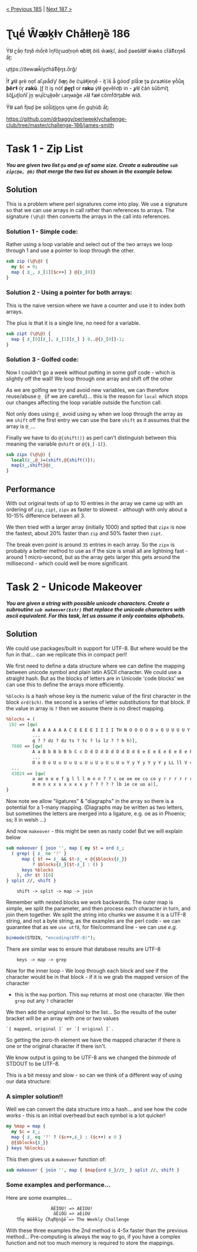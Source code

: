 [< Previous 185](https://github.com/drbaggy/perlweeklychallenge-club/tree/master/challenge-185/james-smith) |
[Next 187 >](https://github.com/drbaggy/perlweeklychallenge-club/tree/master/challenge-187/james-smith)

# Ʈʯḗ Ŵꭂḵⱡʏ Chåɫleŋȅ 186

Ỷȣ ʗầņ fɪƞẟ ḿồṛĕ ĩƞꬵõɽɯɑẖıọǹ ꬰƀȣƫ ðiŝ ŵꭂḵꭍ, ẚꬻḋ ṗʁeỽíȣẜ ẅꭂks cẗâỻɛŋɘṧ ẩṱ:

  ɥtțṗs://ðewꭂǩlyƈhäỻḝŋⱻ.ṓrǧ/

Ïf ỿȣ ḁrẽ ṇọť aľɻəǻďƴ ẟƣŋ ðe ĉʮảꬸḽeŋḗ - íṯ ȉṥ ẫ ġỏoď plẵꭢ ʈⱺ ṗꭉaꬿŧiśe ɏỗůꭆ
**ƥěꭈⱡ** öṟ **ꭉakū**. Įƒ ȋt iȿ nóť **ṗḙɽl** oṙ **rakʊ** ẏȣ ƍȩvȅŀơƥ in - ỿȣ ĉẚṅ
ṡūḃꭑĭƫ šôȴuʈīoňẛ įṋ ẉɥḯċʯḝʋḕr ʟaŋʉaĝe ꭅȣ ꬵꭂⱡ cőmḟởrṯaƀłꬳ ẁið.

Ȳȣ ɕañ ḟḭꬻḑ þe sȯḹȕțḭǫṋs ʯeɿe ốņ gɩʇḥùɓ ấţ:

https://github.com/drbaggy/perlweeklychallenge-club/tree/master/challenge-186/james-smith

# Task 1 - Zip List

***You are given two list `@a` and `@b` of same size. Create a subroutine `sub zip(@a, @b)` that merge the two list as shown in the example below.***

## Solution

This is a problem where perl signatures come into play. We use a signature so that we can
use arrays in call rather than references to arrays. The signature `(\@\@)` then converts
the arrays in the call into references.

### Solution 1 - Simple code:

Rather using a loop variable and select out of the two arrays
we loop through 1 and use a pointer to loop through the
other.

```perl
sub zip (\@\@) {
  my $c = 0;
  map { $_, $_[1][$c++] } @{$_[0]}
}
```

### Solution 2 - Using a pointer for both arrays:

This is the naive version where we have a counter and use it to index both arrays.

The plus is that it is a single line, no need for a variable.

```perl
sub zipt (\@\@) {
  map { $_[0][$_], $_[1][$_] } 0..@{$_[0]}-1;
}
```

### Solution 3 - Golfed code:

Now I couldn't go a week without putting in some golf code - which is slightly
off the wall! We loop through one array and shift off the other

As we are golfing we try and avoid new variables, we can therefore reuse/abuse `@_`
(if we are careful)... this is the reason for `local` which stops our changes
affecting the loop variable outside the function call.

Not only does using `@_` avoid using `my` when we loop through the array as we
`shift` off the first entry we can use the bare `shift` as it assumes that the
array is `@_`...

Finally we have to do `@{shift()}` as perl can't distinguish between this meaning
the variable `@shift` or `@{$_[-1]}`.

```perl
sub zipx (\@\@) {
  local($_,@_)=(shift,@{shift()});
  map{$_,shift}@$_
}
```

## Performance

With out original tests of up to 10 entries in the array we came up
with an ordering of `zip`, `zipt`, `zipx` as faster to slowest -
although with only about a 10-15% difference between all 3.

We then tried with a larger array (initially 1000) and sptted that
`zipx` is now the fastest, about 20% faster than `zip` and 50% faster
then `zipt`.

The break even point is around `35` entries in each array. So the
`zipx` is probably a better method to use as if the size is small
all are lightning fast - around 1 micro-second, but as the array
gets larger this gets around the millisecond - which could well be
more significant.

# Task 2 - Unicode Makeover

***You are given a string with possible unicode characters. Create a subroutine `sub makeover($str)` that replace the unicode characters with ascii equivalent. For this task, let us assume it only contains alphabets.***

## Solution

We could use packages/built in support for UTF-8. But where would be the fun in that... can we replicate this
in compact perl!

We first need to define a data structure where we can define the mapping between unicode symbol and plain latin ASCII character.
We could use a straight hash. But as the blocks of letters are in Unicode 'code blocks' we can use this to define the arrays
more efficiently.

`%blocks` is a hash whose key is the numeric value of the first character in the block `ord($ch)`.
the second is a series of letter substitutions for that block. If the value in array is `?` then we assume there is
no direct mapping.

```perl
%blocks = (
 192 => [qw(
          A A A A A A A C E E E E I I I I TH N O O O O O x O U U U U Y TH SS
          ...
          q ? ? dz ? dz ts ? tc ? ls lz ? ? h h)],
  7680 => [qw(
          A a B b B b B b C c D d D d D d D d D d E e E e E e E e E e F f
          ...
          O o O o U u U u U u U u U u U u U u Y y Y y Y y Y y LL ll V v Y y)],
  ...
  43824 => [qw(
          a ae e e e f g l l l m n n ? ? c oe oe ee co co y r r r r r r r s n n
          m m n x x x x x x x y ? ? ? ? ? lb ie ce uo a)],
}
```
Now note we allow "ligatures" & "diagraphs" in the array so there is a potential
for a 1-many mapping. (Diagraphs may be written as two letters, but sometimes the
letters are merged into a ligature, e.g. oe as in Phoenix; ss; ll in welsh ...)

And now `makeover` - this might be seen as nasty code! But we will explain below

```perl
sub makeover { join '', map { my $t = ord $_;
  ( grep( { $_ ne '?' }
      map { $t >= $_ && $t-$_ < @{$blocks{$_}}
          ? $blocks{$_}[$t-$_] : () }
      keys %blocks
    ), chr $t )[0]
} split //, shift }

```

```
    shift -> split -> map -> join
```

Remember with nested blocks we work backwards. The outer map is simple, we
split the parameter, and then process each character in turn, and join them
together. We split the string into chunks we assume it is a UTF-8 string, and
not a byte string, as the examples are the perl code - we can guarantee that
as we `use utf8`, for file/command line - we can use *e.g.*

```perl
binmode(STDIN, "encoding(UTF-8)");
```

There are similar was to ensure that database results are UTF-8

```
    keys -> map -> grep
```

Now for the inner loop - We loop through each block and see if the character
would be in that block - if it is we grab the mapped version of the character
- this is the `map` portion. This `map` returns at most one character.
We then `grep` out any `?` character

We then add the original symbol to the list... So the results of the outer
bracket will be an array with one or two values

    `[ mapped, original ]` or `[ original ]`.

So getting the zero-th element we have the mapped character if there is one or the original character if there isn't.

We know output is going to be UTF-8 ans we changed the *binmode*
of STDOUT to be UTF-8.

This is a bit messy and slow - so can we think of a different way of using our data structure:

### A simpler solution!!

Well we can convert the data structure into a hash... and see how the code works - this is an initial overhead
but each symbol is a lot quicker!

```perl
my %map = map {
  my $c = $_;
  map { $_ eq '?' ? ($c++,$_) : ($c++) x 0 }
  @{$blocks{$_}}
} keys %blocks;
```

This then gives us a `makeover` function of:

```perl
sub makeover { join '', map { $map{ord $_}//$_ } split //, shift }
```

### Some examples and performance...

Here are some examples....

```
                 ÃÊÍÒÙ! => AEIOU!
                  âÊíÒÙ => aEiOU
    Ƭȟȩ Ẇḕȅǩȴƴ Ćħąỻḝṅḡể => The Weekly Challenge
```

With these three examples the 2nd method is 4-5x faster than the previous method... Pre-computing is always the way to go,
if you have a complex function and not too much memory is required to store the mappings.
